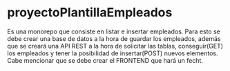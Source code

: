 # proyectoPlantillaEmpleados
Es una monorepo que consiste en listar e insertar empleados. Para esto se debe crear una base de datos a la hora de guardar los empleados, además que se creará una API REST a la hora de solicitar las tablas, conseguir(GET) los empleados y tener la posibilidad de insertar(POST) nuevos elementos. Cabe mencionar que se debe crear el FRONTEND que hará un fecht.
